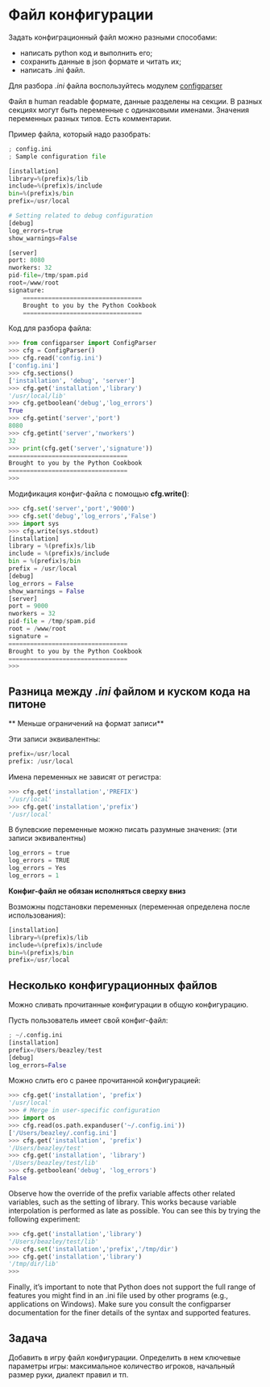 # Файл конфигурации

Задать конфиграционный файл можно разными способами:
* написать python код и выполнить его;
* сохранить данные в json формате и читать их;
* написать .ini файл.

Для разбора _.ini_ файла воспользуйтесь модулем [configparser](https://docs.python.org/3/library/configparser.html)

Файл в human readable формате, данные разделены на секции. В разных секциях могут быть переменные с одинаковыми именами. Значения переменных разных типов. Есть комментарии.

Пример файла, который надо разобрать:
```python
; config.ini
; Sample configuration file

[installation]
library=%(prefix)s/lib
include=%(prefix)s/include
bin=%(prefix)s/bin
prefix=/usr/local

# Setting related to debug configuration
[debug]
log_errors=true
show_warnings=False

[server]
port: 8080
nworkers: 32
pid-file=/tmp/spam.pid
root=/www/root
signature:
    =================================
    Brought to you by the Python Cookbook
    =================================
```
Код для разбора файла:
```python
>>> from configparser import ConfigParser
>>> cfg = ConfigParser()
>>> cfg.read('config.ini')
['config.ini']
>>> cfg.sections()
['installation', 'debug', 'server']
>>> cfg.get('installation','library')
'/usr/local/lib'
>>> cfg.getboolean('debug','log_errors')
True
>>> cfg.getint('server','port')
8080
>>> cfg.getint('server','nworkers')
32
>>> print(cfg.get('server','signature'))
=================================
Brought to you by the Python Cookbook
=================================
>>>
```

Модификация конфиг-файла с помощью **cfg.write()**:
```python
>>> cfg.set('server','port','9000')
>>> cfg.set('debug','log_errors','False')
>>> import sys
>>> cfg.write(sys.stdout)
[installation]
library = %(prefix)s/lib
include = %(prefix)s/include
bin = %(prefix)s/bin
prefix = /usr/local
[debug]
log_errors = False
show_warnings = False
[server]
port = 9000
nworkers = 32
pid-file = /tmp/spam.pid
root = /www/root
signature =
=================================
Brought to you by the Python Cookbook
=================================
>>>
```

## Разница между _.ini_ файлом и куском кода на питоне

** Меньше ограничений на формат записи**

Эти записи эквивалентны:
```python
prefix=/usr/local
prefix: /usr/local
```
Имена переменных не зависят от регистра:
```python
>>> cfg.get('installation','PREFIX')
'/usr/local'
>>> cfg.get('installation','prefix')
'/usr/local'
```

В булевские переменные можно писать разумные значения: (эти записи эквивалентны)
```python
log_errors = true
log_errors = TRUE
log_errors = Yes
log_errors = 1
```

**Конфиг-файл не обязан исполняться сверху вниз**

Возможны подстановки переменных (переменная определена после использования):
```python
[installation]
library=%(prefix)s/lib
include=%(prefix)s/include
bin=%(prefix)s/bin
prefix=/usr/local
```

## Несколько конфигурационных файлов

Можно сливать прочитанные конфигурации в общую конфигурацию.

Пусть пользователь имеет свой конфиг-файл:
```python
; ~/.config.ini
[installation]
prefix=/Users/beazley/test
[debug]
log_errors=False
```
Можно слить его с ранее прочитанной конфигурацией:
```python
>>> cfg.get('installation', 'prefix')
'/usr/local'
>>> # Merge in user-specific configuration
>>> import os
>>> cfg.read(os.path.expanduser('~/.config.ini'))
['/Users/beazley/.config.ini']
>>> cfg.get('installation', 'prefix')
'/Users/beazley/test'
>>> cfg.get('installation', 'library')
'/Users/beazley/test/lib'
>>> cfg.getboolean('debug', 'log_errors')
False
```

Observe how the override of the prefix variable affects other related variables, such as
the setting of library. This works because variable interpolation is performed as late
as possible. You can see this by trying the following experiment:

```python
>>> cfg.get('installation','library')
'/Users/beazley/test/lib'
>>> cfg.set('installation','prefix','/tmp/dir')
>>> cfg.get('installation','library')
'/tmp/dir/lib'
>>>
```

Finally, it’s important to note that Python does not support the full range of features you
might find in an .ini file used by other programs (e.g., applications on Windows). Make
sure you consult the configparser documentation for the finer details of the syntax
and supported features.

## Задача

Добавить в игру файл конфигурации. Определить в нем ключевые параметры игры: максимальное количество игроков, начальный размер руки, диалект правил и тп.

